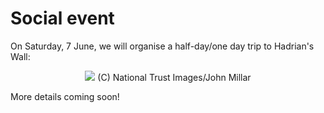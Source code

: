 # Social event

On Saturday, 7 June, we will organise a half-day/one day trip to Hadrian's Wall:

<center>
<a href="https://www.nationaltrust.org.uk/visit/north-east/hadrians-wall-and-housesteads-fort/housesteads-to-steel-rigg-circular-walk"><img src="https://nt.global.ssl.fastly.net/binaries/content/gallery/website/national/regions/north-east/places/hadrians-wall-and-housesteads-fort/library/autumn/visitors-hadrians-wall-northumberland-1458461.jpg?auto=webp&width=1440&crop=16:7&dpr=1" /></a>
  (C)  National Trust Images/John Millar
</center>

More details coming soon! 

